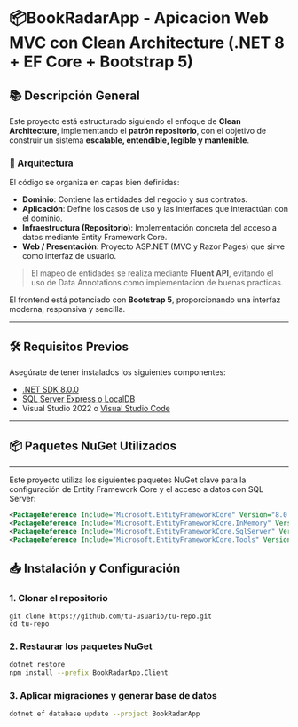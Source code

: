 # 📦BookRadarApp - Apicacion Web MVC con Clean Architecture (.NET 8 + EF Core + Bootstrap 5)

## 📚 Descripción General

Este proyecto está estructurado siguiendo el enfoque de **Clean Architecture**, implementando el **patrón repositorio**, con el objetivo de construir un sistema **escalable, entendible, legible y mantenible**.

### 🧱 Arquitectura

El código se organiza en capas bien definidas:

- **Dominio**: Contiene las entidades del negocio y sus contratos.
- **Aplicación**: Define los casos de uso y las interfaces que interactúan con el dominio.
- **Infraestructura (Repositorio)**: Implementación concreta del acceso a datos mediante Entity Framework Core.
- **Web / Presentación**: Proyecto ASP.NET (MVC y Razor Pages) que sirve como interfaz de usuario.

> El mapeo de entidades se realiza mediante **Fluent API**, evitando el uso de Data Annotations como implementacion de buenas practicas.

El frontend está potenciado con **Bootstrap 5**, proporcionando una interfaz moderna, responsiva y sencilla.

---

## 🛠️ Requisitos Previos

Asegúrate de tener instalados los siguientes componentes:

- [.NET SDK 8.0.0](https://dotnet.microsoft.com/en-us/download)
- [SQL Server Express o LocalDB](https://learn.microsoft.com/en-us/sql/database-engine/)
- Visual Studio 2022 o [Visual Studio Code](https://code.visualstudio.com/)

---
## 📦 Paquetes NuGet Utilizados
---

Este proyecto utiliza los siguientes paquetes NuGet clave para la configuración de Entity Framework Core y el acceso a datos con SQL Server:

```xml
<PackageReference Include="Microsoft.EntityFrameworkCore" Version="8.0.0" />
<PackageReference Include="Microsoft.EntityFrameworkCore.InMemory" Version="8.0.0" />
<PackageReference Include="Microsoft.EntityFrameworkCore.SqlServer" Version="8.0.0" />
<PackageReference Include="Microsoft.EntityFrameworkCore.Tools" Version="8.0.0" />
````

## 📥 Instalación y Configuración

### 1. Clonar el repositorio

```code
git clone https://github.com/tu-usuario/tu-repo.git
cd tu-repo
````

### 2.  Restaurar los paquetes NuGet
```bash
dotnet restore
npm install --prefix BookRadarApp.Client
````
### 3.  Aplicar migraciones y generar base de datos
```bash
dotnet ef database update --project BookRadarApp
````

